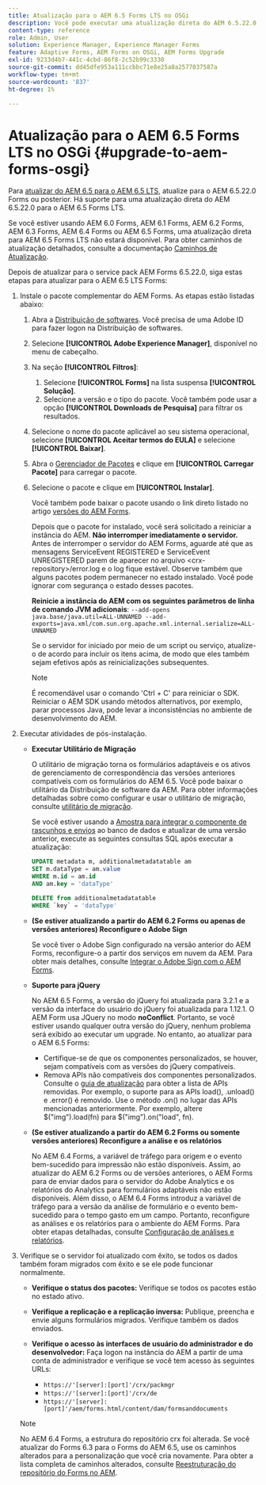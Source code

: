 ```yaml
---
title: Atualização para o AEM 6.5 Forms LTS no OSGi
description: Você pode executar uma atualização direta do AEM 6.5.22.0 Forms para o AEM 6.5 Forms LTS.
content-type: reference
role: Admin, User
solution: Experience Manager, Experience Manager Forms
feature: Adaptive Forms, AEM Forms on OSGi, AEM Forms Upgrade
exl-id: 9233d4b7-441c-4cbd-86f8-2c52b99c3330
source-git-commit: dd45dfe953a111ccbbc71e8e25a8a2577037587a
workflow-type: tm+mt
source-wordcount: '837'
ht-degree: 1%

---
```


# Atualização para o AEM 6.5 Forms LTS no OSGi {#upgrade-to-aem-forms-osgi}

Para [atualizar do AEM 6.5 para o AEM 6.5 LTS](/help/sites-deploying/upgrade.md), atualize para o AEM 6.5.22.0 Forms ou posterior. Há suporte para uma atualização direta do AEM 6.5.22.0 para o AEM 6.5 Forms LTS.

Se você estiver usando AEM 6.0 Forms, AEM 6.1 Forms, AEM 6.2 Forms, AEM 6.3 Forms, AEM 6.4 Forms ou AEM 6.5 Forms, uma atualização direta para AEM 6.5 Forms LTS não estará disponível. Para obter caminhos de atualização detalhados, consulte a documentação [Caminhos de Atualização](/help/forms/using/upgrade.md).

Depois de atualizar para o service pack AEM Forms 6.5.22.0, siga estas etapas para atualizar para o AEM 6.5 LTS Forms:

1. Instale o pacote complementar do AEM Forms. As etapas estão listadas abaixo:

   1. Abra a [Distribuição de softwares](https://experience.adobe.com/downloads). Você precisa de uma Adobe ID para fazer logon na Distribuição de softwares.
   1. Selecione **[!UICONTROL Adobe Experience Manager]**, disponível no menu de cabeçalho.
   1. Na seção **[!UICONTROL Filtros]**:
      1. Selecione **[!UICONTROL Forms]** na lista suspensa **[!UICONTROL Solução]**.
      1. Selecione a versão e o tipo do pacote. Você também pode usar a opção **[!UICONTROL Downloads de Pesquisa]** para filtrar os resultados.
   1. Selecione o nome do pacote aplicável ao seu sistema operacional, selecione **[!UICONTROL Aceitar termos do EULA]** e selecione **[!UICONTROL Baixar]**.
   1. Abra o [Gerenciador de Pacotes](/help/sites-administering/package-manager.md) e clique em **[!UICONTROL Carregar Pacote]** para carregar o pacote.
   1. Selecione o pacote e clique em **[!UICONTROL Instalar]**.

      Você também pode baixar o pacote usando o link direto listado no artigo [versões do AEM Forms](https://experienceleague.adobe.com/pt-br/docs/experience-manager-release-information/aem-release-updates/forms-updates/aem-forms-releases).

      Depois que o pacote for instalado, você será solicitado a reiniciar a instância do AEM. **Não interromper imediatamente o servidor.** Antes de interromper o servidor do AEM Forms, aguarde até que as mensagens ServiceEvent REGISTERED e ServiceEvent UNREGISTERED parem de aparecer no arquivo &lt;crx-repository>/error.log e o log fique estável. Observe também que alguns pacotes podem permanecer no estado instalado. Você pode ignorar com segurança o estado desses pacotes.


      **Reinicie a instância do AEM com os seguintes parâmetros de linha de comando JVM adicionais**:
      `--add-opens java.base/java.util=ALL-UNNAMED --add-exports=java.xml/com.sun.org.apache.xml.internal.serialize=ALL-UNNAMED`

      Se o servidor for iniciado por meio de um script ou serviço, atualize-o de acordo para incluir os itens acima, de modo que eles também sejam efetivos após as reinicializações subsequentes.

      >[!NOTE]
      >
      > É recomendável usar o comando &#39;Ctrl + C&#39; para reiniciar o SDK. Reiniciar o AEM SDK usando métodos alternativos, por exemplo, parar processos Java, pode levar a inconsistências no ambiente de desenvolvimento do AEM.

1. Executar atividades de pós-instalação.

   * **Executar Utilitário de Migração**

     O utilitário de migração torna os formulários adaptáveis e os ativos de gerenciamento de correspondência das versões anteriores compatíveis com os formulários do AEM 6.5. Você pode baixar o utilitário da Distribuição de software da AEM. Para obter informações detalhadas sobre como configurar e usar o utilitário de migração, consulte [utilitário de migração](../../forms/using/migration-utility.md).

     Se você estiver usando a [Amostra para integrar o componente de rascunhos e envios](https://helpx.adobe.com/br/experience-manager/6-3/forms/using/integrate-draft-submission-database.html) ao banco de dados e atualizar de uma versão anterior, execute as seguintes consultas SQL após executar a atualização:

     ```sql
     UPDATE metadata m, additionalmetadatatable am
     SET m.dataType = am.value
     WHERE m.id = am.id
     AND am.key = 'dataType'
     ```

     ```sql
     DELETE from additionalmetadatatable
     WHERE `key` = 'dataType'
     ```

   * **(Se estiver atualizando a partir do AEM 6.2 Forms ou apenas de versões anteriores) Reconfigure o Adobe Sign**

     Se você tiver o Adobe Sign configurado na versão anterior do AEM Forms, reconfigure-o a partir dos serviços em nuvem da AEM. Para obter mais detalhes, consulte [Integrar o Adobe Sign com o AEM Forms](../../forms/using/adobe-sign-integration-adaptive-forms.md).

   * **Suporte para jQuery**

     No AEM 6.5 Forms, a versão do jQuery foi atualizada para 3.2.1 e a versão da interface do usuário do jQuery foi atualizada para 1.12.1. O AEM Form usa JQuery no modo **noConflict**. Portanto, se você estiver usando qualquer outra versão do jQuery, nenhum problema será exibido ao executar um upgrade. No entanto, ao atualizar para o AEM 6.5 Forms:

      * Certifique-se de que os componentes personalizados, se houver, sejam compatíveis com as versões do jQuery compatíveis.
      * Remova APIs não compatíveis dos componentes personalizados. Consulte o [guia de atualização](https://jquery.com/upgrade-guide/3.0/) para obter a lista de APIs removidas. Por exemplo, o suporte para as APIs load(), .unload() e .error() é removido. Use o método .on() no lugar das APIs mencionadas anteriormente. Por exemplo, altere $(&quot;img&quot;).load(fn) para $(&quot;img&quot;).on(&quot;load&quot;, fn).

   * **(Se estiver atualizando a partir do AEM 6.2 Forms ou somente versões anteriores) Reconfigure a análise e os relatórios**

     No AEM 6.4 Forms, a variável de tráfego para origem e o evento bem-sucedido para impressão não estão disponíveis. Assim, ao atualizar do AEM 6.2 Forms ou de versões anteriores, o AEM Forms para de enviar dados para o servidor do Adobe Analytics e os relatórios do Analytics para formulários adaptáveis não estão disponíveis. Além disso, o AEM 6.4 Forms introduz a variável de tráfego para a versão da análise de formulário e o evento bem-sucedido para o tempo gasto em um campo. Portanto, reconfigure as análises e os relatórios para o ambiente do AEM Forms. Para obter etapas detalhadas, consulte [Configuração de análises e relatórios](../../forms/using/configure-analytics-forms-documents.md).

1. Verifique se o servidor foi atualizado com êxito, se todos os dados também foram migrados com êxito e se ele pode funcionar normalmente.

   * **Verifique o status dos pacotes:** Verifique se todos os pacotes estão no estado ativo.
   * **Verifique a replicação e a replicação inversa:** Publique, preencha e envie alguns formulários migrados. Verifique também os dados enviados.
   * **Verifique o acesso às interfaces de usuário do administrador e do desenvolvedor:** Faça logon na instância do AEM a partir de uma conta de administrador e verifique se você tem acesso às seguintes URLs:

      * `https://'[server]:[port]'/crx/packmgr`
      * `https://'[server]:[port]'/crx/de`
      * `https://'[server]:[port]'/aem/forms.html/content/dam/formsanddocuments`

   >[!NOTE]
   >
   >No AEM 6.4 Forms, a estrutura do repositório crx foi alterada. Se você atualizar do Forms 6.3 para o Forms do AEM 6.5, use os caminhos alterados para a personalização que você cria novamente. Para obter a lista completa de caminhos alterados, consulte [Reestruturação do repositório do Forms no AEM](https://experienceleague.adobe.com/pt-br/docs/experience-manager-65/content/implementing/deploying/restructuring/forms-repository-restructuring-in-aem-6-5).
